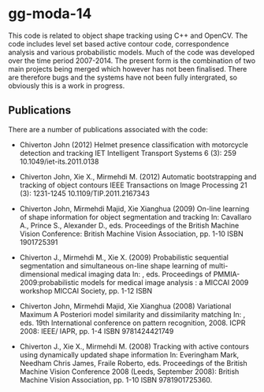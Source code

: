 gg-moda-14
=============

This code is related to object shape tracking using C++ and OpenCV. The code includes level set based active contour code, correspondence analysis and various probabilistic models. Much of the code was developed over the time period 2007-2014. The present form is the combination of two main projects being merged which however has not been finalised. There are therefore bugs and the systems have not been fully intergrated, so obviously this is a work in progress.

Publications
-------------

There are a number of publications associated with the code:

 - Chiverton John (2012) Helmet presence classification with motorcycle detection and tracking IET Intelligent Transport Systems 6 (3): 259 10.1049/iet-its.2011.0138

 - Chiverton John, Xie X., Mirmehdi M. (2012) Automatic bootstrapping and tracking of object contours IEEE Transactions on Image Processing 21 (3): 1231-1245 10.1109/TIP.2011.2167343

 - Chiverton John, Mirmehdi Majid, Xie Xianghua (2009) On-line learning of shape information for object segmentation and tracking In: Cavallaro A., Prince S., Alexander D., eds. Proceedings of the British Machine Vision Conference: British Machine Vision Association, pp. 1-10 ISBN 1901725391

 - Chiverton J., Mirmehdi M., Xie X. (2009) Probabilistic sequential segmentation and simultaneous on-line shape learning of multi-dimensional medical imaging data In: , eds. Proceedings of PMMIA-2009:probabilistic models for medical image analysis : a MICCAI 2009 workshop MICCAI Society, pp. 1-12 ISBN

 - Chiverton John, Mirmehdi Majid, Xie Xianghua (2008) Variational Maximum A Posteriori model similarity and dissimilarity matching In: , eds. 19th International conference on pattern recognition, 2008. ICPR 2008: IEEE/ IAPR, pp. 1-4 ISBN 9781424421749

 - Chiverton J., Xie X., Mirmehdi M. (2008) Tracking with active contours using dynamically updated shape information In: Everingham Mark, Needham Chris James, Fraile Roberto, eds. Proceedings of the British Machine Vision Conference 2008 (Leeds, September 2008): British Machine Vision Association, pp. 1-10 ISBN 9781901725360.



